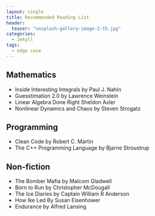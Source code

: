 ```yaml
---
layout: single
title: Recommended Reading List 
header:
  teaser: "unsplash-gallery-image-2-th.jpg"
categories: 
  - Jekyll
tags:
  - edge case
---
```


## Mathematics
-	Inside Interesting Integrals by Paul J. Nahin
-	Guesstimation 2.0 by Lawrence Weinstein
-	Linear Algebra Done Right Sheldon Axler
- Nonlinear Dynamics and Chaos by Steven Strogatz

## Programming

- Clean Code by Robert C. Martin
- The C++ Programming Language by Bjarne Stroustrup

## Non-fiction

- The Bomber Mafia by Malcom Gladwell
- Born to Run by Christopher McDougall
- The Ice Diaries by Captain William R Anderson
- How Ike Led By Susan Eisenhower
- Endurance by Alfred Lansing
